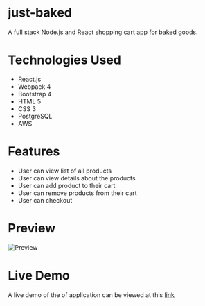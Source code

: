 # just-baked
A full stack Node.js and React shopping cart app for baked goods.

# Technologies Used
* React.js
* Webpack 4
* Bootstrap 4
* HTML 5
* CSS 3
* PostgreSQL
* AWS

# Features
* User can view list of all products
* User can view details about the products
* User can add product to their cart
* User can remove products from their cart
* User can checkout

# Preview
![Preview](https://github.com/marcnicdao/just-baked/blob/master/server/public/images/preview.gif "Preview")

# Live Demo
A live demo of the of application can be viewed at this [link](https://just-baked.marcnicdao.com/) 
